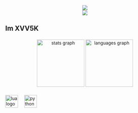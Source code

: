 <div align= "center">
    <img src="https://capsule-render.vercel.app/api?type=waving&color=0:efebeb,100:171111&height=120&text=XVV5K&animation=twinkling&fontColor=ffffff&fontSize=40" />
    </div>
<div align="center">
  <img src="https://profile-counter.glitch.me/simon1728/count.svg?"  />
</div>

###

<h2 align="left">Im XVV5K</h2>

###

<div align="center">
  <img src="https://github-readme-stats.vercel.app/api?username=simon1728&hide_title=false&hide_rank=false&show_icons=true&include_all_commits=true&count_private=true&disable_animations=false&theme=dark&locale=en&hide_border=false&order=1" height="150" alt="stats graph"  />
  <img src="https://github-readme-stats.vercel.app/api/top-langs?username=simon1728&locale=en&hide_title=false&layout=compact&card_width=320&langs_count=5&theme=dark&hide_border=false&order=2" height="150" alt="languages graph"  />
</div>

###

<div align="left">
  <img src="https://cdn.jsdelivr.net/gh/devicons/devicon/icons/lua/lua-original.svg" height="40" alt="lua logo"  />
  <img width="12" />
  <img src="https://cdn.jsdelivr.net/gh/devicons/devicon/icons/python/python-original.svg" height="40" alt="python logo"  />
</div>

###

